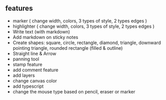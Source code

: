 ## features

- marker ( change width, colors, 3 types of style, 2 types edges )
- highlighter ( change width, colors, 3 types of style, 2 types edges )
- Write text (with markdown)
- Add markdown on sticky notes
- Create shapes: square, circle, rectangle, diamond, triangle, downward pointing triangle, rounded rectangle (filled & outline)
- Straight line & Arrow
- panning tool
- stamp feature
- add comment feature
- add layers
- change canvas color
- add typescript
- change the mouse type based on pencil, eraser or marker
